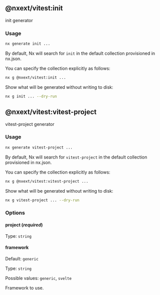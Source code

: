 ## @nxext/vitest:init

init generator

### Usage

```bash
nx generate init ...
```

By default, Nx will search for `init` in the default collection provisioned in nx.json.

You can specify the collection explicitly as follows:

```bash
nx g @nxext/vitest:init ...
```

Show what will be generated without writing to disk:

```bash
nx g init ... --dry-run
```

## @nxext/vitest:vitest-project

vitest-project generator

### Usage

```bash
nx generate vitest-project ...
```

By default, Nx will search for `vitest-project` in the default collection provisioned in nx.json.

You can specify the collection explicitly as follows:

```bash
nx g @nxext/vitest:vitest-project ...
```

Show what will be generated without writing to disk:

```bash
nx g vitest-project ... --dry-run
```

### Options

#### project (_**required**_)

Type: `string`

#### framework

Default: `generic`

Type: `string`

Possible values: `generic`, `svelte`

Framework to use.
